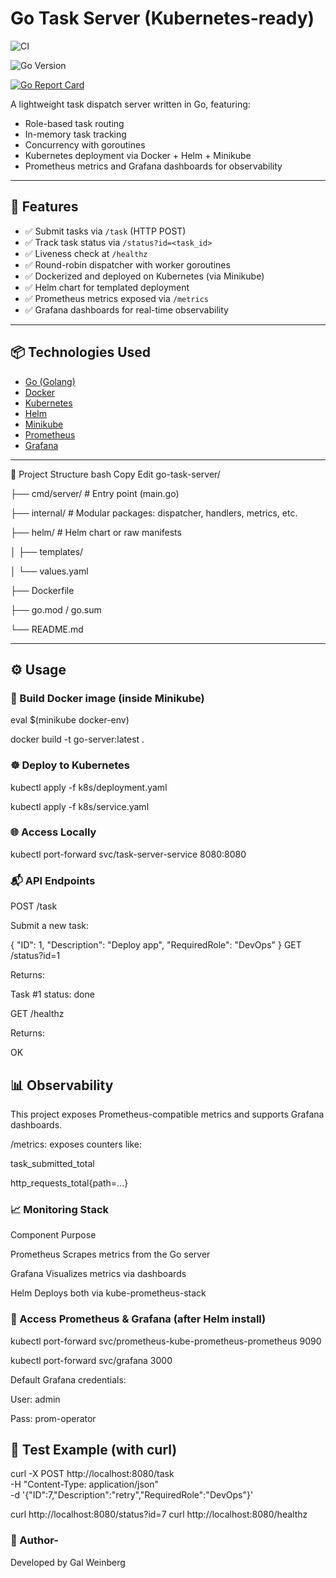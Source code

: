 # Go Task Server (Kubernetes-ready)
![CI](https://github.com/galweinberg/go-task-server/actions/workflows/testing.yml/badge.svg)

![Go Version](https://img.shields.io/badge/go-1.22-blue)


[![Go Report Card](https://goreportcard.com/badge/github.com/galweinberg/go-task-server)](https://goreportcard.com/report/github.com/galweinberg/go-task-server)


A lightweight task dispatch server written in Go, featuring:
- Role-based task routing
- In-memory task tracking
- Concurrency with goroutines
- Kubernetes deployment via Docker + Helm + Minikube
- Prometheus metrics and Grafana dashboards for observability

---

## 🚀 Features

- ✅ Submit tasks via `/task` (HTTP POST)
- ✅ Track task status via `/status?id=<task_id>`
- ✅ Liveness check at `/healthz`
- ✅ Round-robin dispatcher with worker goroutines
- ✅ Dockerized and deployed on Kubernetes (via Minikube)
- ✅ Helm chart for templated deployment
- ✅ Prometheus metrics exposed via `/metrics`
- ✅ Grafana dashboards for real-time observability

---

## 📦 Technologies Used

- [Go (Golang)](https://golang.org/)
- [Docker](https://www.docker.com/)
- [Kubernetes](https://kubernetes.io/)
- [Helm](https://helm.sh/)
- [Minikube](https://minikube.sigs.k8s.io/docs/)
- [Prometheus](https://prometheus.io/)
- [Grafana](https://grafana.com/)

---

📁 Project Structure
bash
Copy
Edit
go-task-server/

├── cmd/server/  # Entry point (main.go)

├── internal/   # Modular packages: dispatcher, handlers, metrics, etc.

├── helm/    # Helm chart or raw manifests

│ ├── templates/

│ └── values.yaml

├── Dockerfile

├── go.mod / go.sum

└── README.md

---

## ⚙️ Usage

### 🐳 Build Docker image (inside Minikube)
eval $(minikube docker-env)

docker build -t go-server:latest .

### ☸️ Deploy to Kubernetes

kubectl apply -f k8s/deployment.yaml

kubectl apply -f k8s/service.yaml

### 🌐 Access Locally

kubectl port-forward svc/task-server-service 8080:8080

### 📬 API Endpoints

POST /task

Submit a new task:

{
  "ID": 1,
  "Description": "Deploy app",
  "RequiredRole": "DevOps"
}
GET /status?id=1

Returns:


Task #1 status: done

GET /healthz

Returns:


OK

## 📊 Observability
This project exposes Prometheus-compatible metrics and supports Grafana dashboards.

/metrics: exposes counters like:

task_submitted_total

http_requests_total{path=...}

### 📈 Monitoring Stack
Component	Purpose

Prometheus	Scrapes metrics from the Go server

Grafana	Visualizes metrics via dashboards

Helm	Deploys both via kube-prometheus-stack

### 🔧 Access Prometheus & Grafana (after Helm install)

kubectl port-forward svc/prometheus-kube-prometheus-prometheus 9090

kubectl port-forward svc/grafana 3000

Default Grafana credentials:

User: admin

Pass: prom-operator


## 🧪 Test Example (with curl)

curl -X POST http://localhost:8080/task \
  -H "Content-Type: application/json" \
  -d '{"ID":7,"Description":"retry","RequiredRole":"DevOps"}'

curl http://localhost:8080/status?id=7
curl http://localhost:8080/healthz


### 📌 Author-

Developed by Gal Weinberg
